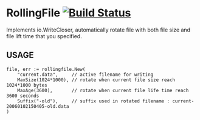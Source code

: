 # RollingFile [![Build Status](https://travis-ci.com/techxmind/rollingfile.svg?branch=main)](https://travis-ci.org/techxmind/rollingfile)
Implements io.WriteCloser, automatically rotate file with both file size and file lift time that you specified.

## USAGE
```
file, err := rollingfile.New(
    "current.data",     // active filename for writing
    MaxSize(1024*1000), // rotate when current file size reach 1024*1000 bytes
    MaxAge(3600),       // rotate when current file life time reach 3600 seconds
    Suffix("-old"),     // suffix used in rotated filename : current-20060102150405-old.data
)
```
